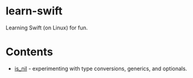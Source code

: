 # learn-swift

Learning Swift (on Linux) for fun.

# Contents

 * [is_nil](is_nil) - experimenting with type conversions, generics, and optionals.

